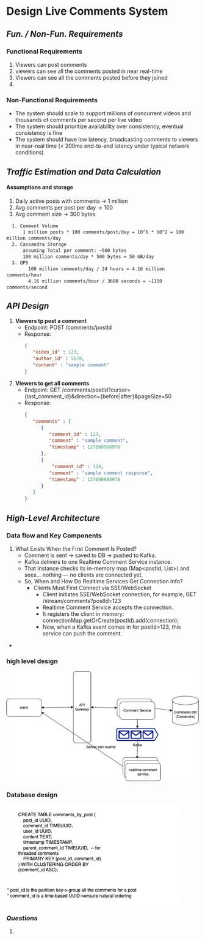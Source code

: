 # Design Live Comments System

## _Fun. / Non-Fun. Requirements_
### Functional Requirements
1. Viewers can post comments
2. viewers can see all the comments posted in near real-time
3. Viewers can see all the comments posted before they joined 
4. 

### Non-Functional Requirements
* The system should scale to support millions of concurrent videos and thousands of comments per second per live video
* The system should prioritize availability over consistency, eventual consistency is fine
* The system should have low latency, broadcasting comments to viewers in near-real time (< 200ms end-to-end latency under typical network conditions)

## _Traffic Estimation and Data Calculation_
#### Assumptions and storage
1. Daily active posts with comments	-> 1 million 
2. Avg comments per post per day -> 100 
3. Avg comment size	-> 300 bytes
 ``` text 
   1. Comment Volume
       1 million posts * 100 comments/post/day = 10^6 * 10^2 = 100 million comments/day
   2. Cassandra Storage
       assuming Total per comment: ~500 bytes
       100 million comments/day * 500 bytes = 50 GB/day
   3. QPS
         100 million comments/day / 24 hours = 4.16 million comments/hour
         4.16 million comments/hour / 3600 seconds = ~1150 comments/second 
 ```


## _API Design_

1. **Viewers tp post a comment**
    * Endpoint: POST /comments/postId
    * Response:
      ```json
      {
         "video_id" : 123,
         "author_id" : 5678,
         "content" : "sample comment"
      }
      ```
2. **Viewers to get all comments**
    * Endpoint: GET /comments/postId?cursor={last_comment_id}&direction={before|after}&pageSize=50
    * Response:
      ```json
      {
         "comments" : [
            {
               "comment_id" : 123,
               "comment" : "sample comment",
               "timestamp" : 127800988978
            },
            {
                "comment_id" : 124,
               "comment" : "sample comment response",
               "timestamp" : 127800988978
            }
         ]
      }
      ```

## _High-Level Architecture_
### Data flow and Key Components

1. What Exists When the First Comment Is Posted?
   * Comment is sent → saved to DB → pushed to Kafka.
   * Kafka delivers to one Realtime Comment Service instance.
   * That instance checks its in-memory map (Map<postId, List<ConnectedClient>>) and sees… nothing — no clients are connected yet.
   * So, When and How Do Realtime Services Get Connection Info?
       * Clients Must First Connect via SSE/WebSocket
           * Client initiates SSE/WebSocket connection, for example,
                  GET /stream/comments?postId=123 
           * Realtime Comment Service accepts the connection. 
           * It registers the client in memory:
                   connectionMap.getOrCreate(postId).add(connection);
           * Now, when a Kafka event comes in for postId=123, this service can push the comment.
* 


### high level design
![high level design](./images/Live_Comments_System.png)

### Database design
![Database design](./images/Live_Comments_DB_Design.png)

### _Questions_
1. 
